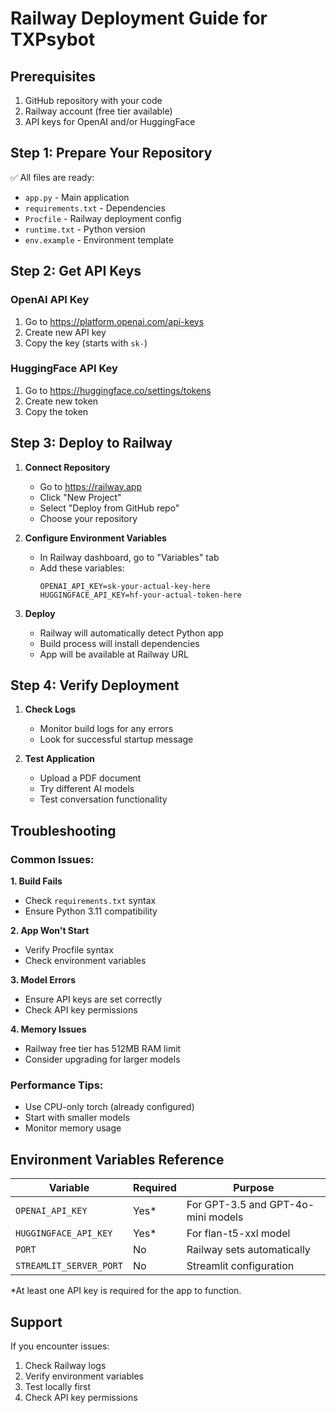# Railway Deployment Guide for TXPsybot

## Prerequisites
1. GitHub repository with your code
2. Railway account (free tier available)
3. API keys for OpenAI and/or HuggingFace

## Step 1: Prepare Your Repository
✅ All files are ready:
- `app.py` - Main application
- `requirements.txt` - Dependencies
- `Procfile` - Railway deployment config
- `runtime.txt` - Python version
- `env.example` - Environment template

## Step 2: Get API Keys

### OpenAI API Key
1. Go to https://platform.openai.com/api-keys
2. Create new API key
3. Copy the key (starts with `sk-`)

### HuggingFace API Key
1. Go to https://huggingface.co/settings/tokens
2. Create new token
3. Copy the token

## Step 3: Deploy to Railway

1. **Connect Repository**
   - Go to https://railway.app
   - Click "New Project"
   - Select "Deploy from GitHub repo"
   - Choose your repository

2. **Configure Environment Variables**
   - In Railway dashboard, go to "Variables" tab
   - Add these variables:
     ```
     OPENAI_API_KEY=sk-your-actual-key-here
     HUGGINGFACE_API_KEY=hf-your-actual-token-here
     ```

3. **Deploy**
   - Railway will automatically detect Python app
   - Build process will install dependencies
   - App will be available at Railway URL

## Step 4: Verify Deployment

1. **Check Logs**
   - Monitor build logs for any errors
   - Look for successful startup message

2. **Test Application**
   - Upload a PDF document
   - Try different AI models
   - Test conversation functionality

## Troubleshooting

### Common Issues:

**1. Build Fails**
- Check `requirements.txt` syntax
- Ensure Python 3.11 compatibility

**2. App Won't Start**
- Verify Procfile syntax
- Check environment variables

**3. Model Errors**
- Ensure API keys are set correctly
- Check API key permissions

**4. Memory Issues**
- Railway free tier has 512MB RAM limit
- Consider upgrading for larger models

### Performance Tips:
- Use CPU-only torch (already configured)
- Start with smaller models
- Monitor memory usage

## Environment Variables Reference

| Variable | Required | Purpose |
|----------|----------|---------|
| `OPENAI_API_KEY` | Yes* | For GPT-3.5 and GPT-4o-mini models |
| `HUGGINGFACE_API_KEY` | Yes* | For flan-t5-xxl model |
| `PORT` | No | Railway sets automatically |
| `STREAMLIT_SERVER_PORT` | No | Streamlit configuration |

*At least one API key is required for the app to function.

## Support
If you encounter issues:
1. Check Railway logs
2. Verify environment variables
3. Test locally first
4. Check API key permissions 